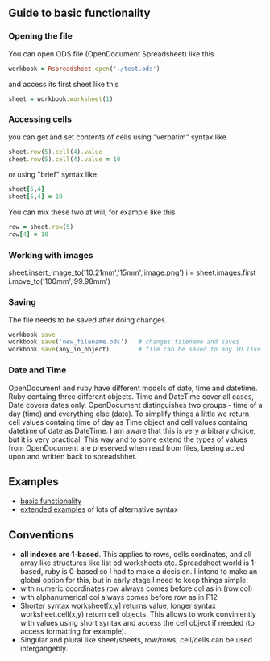 ## Guide to basic functionality
### Opening the file

You can open ODS file (OpenDocument Spreadsheet) like this
````ruby
workbook = Rspreadsheet.open('./test.ods')
````
and access its first sheet like this
````ruby
sheet = workbook.worksheet(1)
````
### Accessing cells

you can get and set contents of cells using "verbatim" syntax like
````ruby
sheet.row(5).cell(4).value 
sheet.row(5).cell(4).value = 10
````
or using "brief" syntax like
````ruby
sheet[5,4]
sheet[5,4] = 10
````

You can mix these two at will, for example like this
````ruby
row = sheet.row(5)
row[4] = 10
````

### Working with images
sheet.insert_image_to('10.21mm','15mm','image.png')
i = sheet.images.first
i.move_to('100mm','99.98mm')

### Saving 
The file needs to be saved after doing changes. 
````ruby
workbook.save
workbook.save('new_filename.ods')   # changes filename and saves
workbook.save(any_io_object)        # file can be saved to any IO like object as well
````
### Date and Time
OpenDocument and ruby have different models of date, time and datetime. Ruby containg three different objects. Time and DateTime cover all cases, Date covers dates only. OpenDocument distinguishes two groups - time of a day (time) and everything else (date). To simplify things a little we return cell values containg time of day as Time object and cell values containg datetime of date as DateTime. I am aware that this is very arbitrary choice, but it is very practical. This way and to some extend the types of values from OpenDocument are preserved when read from files, beeing acted upon and written back to spreadshhet.


## Examples

  * [basic functionality](https://gist.github.com/gorn/42e33d086d9b4fda10ec) 
  * [extended examples](https://gist.github.com/gorn/b432e6a69e82628349e6) of lots of alternative syntax

## Conventions
  * **all indexes are 1-based**. This applies to rows, cells cordinates, and all array like structures like list od  worksheets etc. Spreadsheet world is 1-based, ruby is 0-based so I had to make a decision. I intend to make an global option for this, but in early stage I need to keep things simple.
  * with numeric coordinates row always comes before col as in  (row,col)
  * with alphanumerical col always comes before row as in F12
  * Shorter syntax worksheet[x,y] returns value, longer syntax worksheet.cell(x,y) return cell objects. This allows to work conviniently with values using short syntax and access the cell object if needed (to access formatting for example).
  * Singular and plural like sheet/sheets, row/rows, cell/cells can be used intergangebly.

